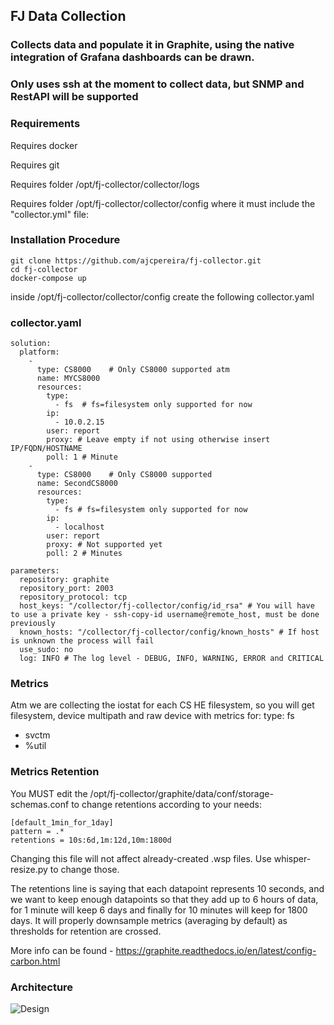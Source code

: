 ## FJ Data Collection
### Collects data and populate it in Graphite, using the native integration of Grafana dashboards can be drawn.
### Only uses ssh at the moment to collect data, but SNMP and RestAPI will be supported


### Requirements

Requires docker

Requires git

Requires folder /opt/fj-collector/collector/logs

Requires folder /opt/fj-collector/collector/config where it must include the "collector.yml" file:

### Installation Procedure

````
git clone https://github.com/ajcpereira/fj-collector.git
cd fj-collector
docker-compose up
````

inside /opt/fj-collector/collector/config create the following collector.yaml
 
### collector.yaml
````
solution: 
  platform: 
    - 
      type: CS8000    # Only CS8000 supported atm
      name: MYCS8000
      resources: 
        type: 
          - fs  # fs=filesystem only supported for now
        ip: 
          - 10.0.2.15
        user: report
        proxy: # Leave empty if not using otherwise insert IP/FQDN/HOSTNAME
        poll: 1 # Minute
    - 
      type: CS8000    # Only CS8000 supported
      name: SecondCS8000
      resources: 
        type: 
          - fs # fs=filesystem only supported for now
        ip: 
          - localhost
        user: report
        proxy: # Not supported yet
        poll: 2 # Minutes

parameters:
  repository: graphite
  repository_port: 2003
  repository_protocol: tcp
  host_keys: "/collector/fj-collector/config/id_rsa" # You will have to use a private key - ssh-copy-id username@remote_host, must be done previously
  known_hosts: "/collector/fj-collector/config/known_hosts" # If host is unknown the process will fail
  use_sudo: no
  log: INFO # The log level - DEBUG, INFO, WARNING, ERROR and CRITICAL
````  

### Metrics

Atm we are collecting the iostat for each CS HE filesystem, so you will get filesystem, device multipath and raw device with metrics for:
type: fs
  - svctm
  - %util

### Metrics Retention

You MUST edit the /opt/fj-collector/graphite/data/conf/storage-schemas.conf to change retentions according to your needs:

````
[default_1min_for_1day]
pattern = .*
retentions = 10s:6d,1m:12d,10m:1800d
````

Changing this file will not affect already-created .wsp files. Use whisper-resize.py to change those.

The retentions line is saying that each datapoint represents 10 seconds, and we want to keep enough datapoints so that they add up to 6 hours of data, for 1 minute will keep 6 days and finally for 10 minutes will keep for 1800 days. It will properly downsample metrics (averaging by default) as thresholds for retention are crossed.

More info can be found - https://graphite.readthedocs.io/en/latest/config-carbon.html

### Architecture
![Design](https://github.com/ajcpereira/reporting/raw/main/img/design.png)


